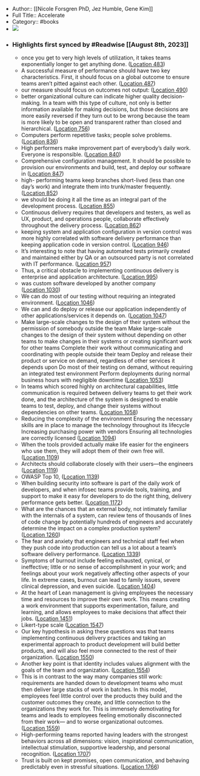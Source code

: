 - Author:: [[Nicole Forsgren PhD, Jez Humble, Gene Kim]]
- Full Title:: Accelerate
- Category:: #books
- ![](https://images-na.ssl-images-amazon.com/images/I/41YpWJi9OoL._SL200_.jpg)
- ### Highlights first synced by #Readwise [[August 8th, 2023]]
    - once you get to very high levels of utilization, it takes teams exponentially longer to get anything done. ([Location 483](https://readwise.io/to_kindle?action=open&asin=B07B9F83WM&location=483))
    - A successful measure of performance should have two key characteristics. First, it should focus on a global outcome to ensure teams aren’t pitted against each other. ([Location 487](https://readwise.io/to_kindle?action=open&asin=B07B9F83WM&location=487))
    - our measure should focus on outcomes not output: ([Location 490](https://readwise.io/to_kindle?action=open&asin=B07B9F83WM&location=490))
    - better organizational culture can indicate higher quality decision-making. In a team with this type of culture, not only is better information available for making decisions, but those decisions are more easily reversed if they turn out to be wrong because the team is more likely to be open and transparent rather than closed and hierarchical. ([Location 756](https://readwise.io/to_kindle?action=open&asin=B07B9F83WM&location=756))
    - Computers perform repetitive tasks; people solve problems. ([Location 836](https://readwise.io/to_kindle?action=open&asin=B07B9F83WM&location=836))
    - High performers make improvement part of everybody’s daily work. Everyone is responsible. ([Location 840](https://readwise.io/to_kindle?action=open&asin=B07B9F83WM&location=840))
    - Comprehensive configuration management. It should be possible to provision our environments and build, test, and deploy our software in ([Location 847](https://readwise.io/to_kindle?action=open&asin=B07B9F83WM&location=847))
    - high- performing teams keep branches short-lived (less than one day’s work) and integrate them into trunk/master frequently. ([Location 852](https://readwise.io/to_kindle?action=open&asin=B07B9F83WM&location=852))
    - we should be doing it all the time as an integral part of the development process. ([Location 855](https://readwise.io/to_kindle?action=open&asin=B07B9F83WM&location=855))
    - Continuous delivery requires that developers and testers, as well as UX, product, and operations people, collaborate effectively throughout the delivery process. ([Location 862](https://readwise.io/to_kindle?action=open&asin=B07B9F83WM&location=862))
    - keeping system and application configuration in version control was more highly correlated with software delivery performance than keeping application code in version control. ([Location 946](https://readwise.io/to_kindle?action=open&asin=B07B9F83WM&location=946))
    - It’s interesting to note that having automated tests primarily created and maintained either by QA or an outsourced party is not correlated with IT performance. ([Location 957](https://readwise.io/to_kindle?action=open&asin=B07B9F83WM&location=957))
    - Thus, a critical obstacle to implementing continuous delivery is enterprise and application architecture. ([Location 995](https://readwise.io/to_kindle?action=open&asin=B07B9F83WM&location=995))
    - was custom software developed by another company ([Location 1030](https://readwise.io/to_kindle?action=open&asin=B07B9F83WM&location=1030))
    - We can do most of our testing without requiring an integrated environment. ([Location 1046](https://readwise.io/to_kindle?action=open&asin=B07B9F83WM&location=1046))
    - We can and do deploy or release our application independently of other applications/services it depends on. ([Location 1047](https://readwise.io/to_kindle?action=open&asin=B07B9F83WM&location=1047))
    - Make large-scale changes to the design of their system without the permission of somebody outside the team Make large-scale changes to the design of their system without depending on other teams to make changes in their systems or creating significant work for other teams Complete their work without communicating and coordinating with people outside their team Deploy and release their product or service on demand, regardless of other services it depends upon Do most of their testing on demand, without requiring an integrated test environment Perform deployments during normal business hours with negligible downtime ([Location 1053](https://readwise.io/to_kindle?action=open&asin=B07B9F83WM&location=1053))
    - In teams which scored highly on architectural capabilities, little communication is required between delivery teams to get their work done, and the architecture of the system is designed to enable teams to test, deploy, and change their systems without dependencies on other teams. ([Location 1058](https://readwise.io/to_kindle?action=open&asin=B07B9F83WM&location=1058))
    - Reducing the complexity of the environment Ensuring the necessary skills are in place to manage the technology throughout its lifecycle Increasing purchasing power with vendors Ensuring all technologies are correctly licensed ([Location 1094](https://readwise.io/to_kindle?action=open&asin=B07B9F83WM&location=1094))
    - When the tools provided actually make life easier for the engineers who use them, they will adopt them of their own free will. ([Location 1109](https://readwise.io/to_kindle?action=open&asin=B07B9F83WM&location=1109))
    - Architects should collaborate closely with their users—the engineers ([Location 1119](https://readwise.io/to_kindle?action=open&asin=B07B9F83WM&location=1119))
    - OWASP Top 10, ([Location 1139](https://readwise.io/to_kindle?action=open&asin=B07B9F83WM&location=1139))
    - When building security into software is part of the daily work of developers, and when infosec teams provide tools, training, and support to make it easy for developers to do the right thing, delivery performance gets better. ([Location 1172](https://readwise.io/to_kindle?action=open&asin=B07B9F83WM&location=1172))
    - What are the chances that an external body, not intimately familiar with the internals of a system, can review tens of thousands of lines of code change by potentially hundreds of engineers and accurately determine the impact on a complex production system? ([Location 1260](https://readwise.io/to_kindle?action=open&asin=B07B9F83WM&location=1260))
    - The fear and anxiety that engineers and technical staff feel when they push code into production can tell us a lot about a team’s software delivery performance. ([Location 1339](https://readwise.io/to_kindle?action=open&asin=B07B9F83WM&location=1339))
    - Symptoms of burnout include feeling exhausted, cynical, or ineffective; little or no sense of accomplishment in your work; and feelings about your work negatively affecting other aspects of your life. In extreme cases, burnout can lead to family issues, severe clinical depression, and even suicide. ([Location 1404](https://readwise.io/to_kindle?action=open&asin=B07B9F83WM&location=1404))
    - At the heart of Lean management is giving employees the necessary time and resources to improve their own work. This means creating a work environment that supports experimentation, failure, and learning, and allows employees to make decisions that affect their jobs. ([Location 1451](https://readwise.io/to_kindle?action=open&asin=B07B9F83WM&location=1451))
    - Likert-type scale ([Location 1547](https://readwise.io/to_kindle?action=open&asin=B07B9F83WM&location=1547))
    - Our key hypothesis in asking these questions was that teams implementing continuous delivery practices and taking an experimental approach to product development will build better products, and will also feel more connected to the rest of their organization. ([Location 1550](https://readwise.io/to_kindle?action=open&asin=B07B9F83WM&location=1550))
    - Another key point is that identity includes values alignment with the goals of the team and organization. ([Location 1554](https://readwise.io/to_kindle?action=open&asin=B07B9F83WM&location=1554))
    - This is in contrast to the way many companies still work: requirements are handed down to development teams who must then deliver large stacks of work in batches. In this model, employees feel little control over the products they build and the customer outcomes they create, and little connection to the organizations they work for. This is immensely demotivating for teams and leads to employees feeling emotionally disconnected from their work— and to worse organizational outcomes. ([Location 1559](https://readwise.io/to_kindle?action=open&asin=B07B9F83WM&location=1559))
    - High-performing teams reported having leaders with the strongest behaviors across all dimensions: vision, inspirational communication, intellectual stimulation, supportive leadership, and personal recognition. ([Location 1707](https://readwise.io/to_kindle?action=open&asin=B07B9F83WM&location=1707))
    - Trust is built on kept promises, open communication, and behaving predictably even in stressful situations. ([Location 1766](https://readwise.io/to_kindle?action=open&asin=B07B9F83WM&location=1766))
